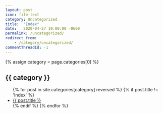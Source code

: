 ```yaml
---
layout: post
icon: file-text
category: Uncategorized
title:  "Index"
date:   2020-04-27 19:00:00 -0600
permalink: /uncategorized/
redirect_from:
    - /category/uncategorized/
commentThreadId: -1
---
```


{% assign category = page.categories[0] %}

## {{ category }}

<ul>
    {% for post in site.categories[category] reversed %}
        {% if post.title != 'Index' %}
        <li><a href='{{ post.url }}'>{{ post.title }}</a></li>
        {% endif %}
    {% endfor %}
</ul>
